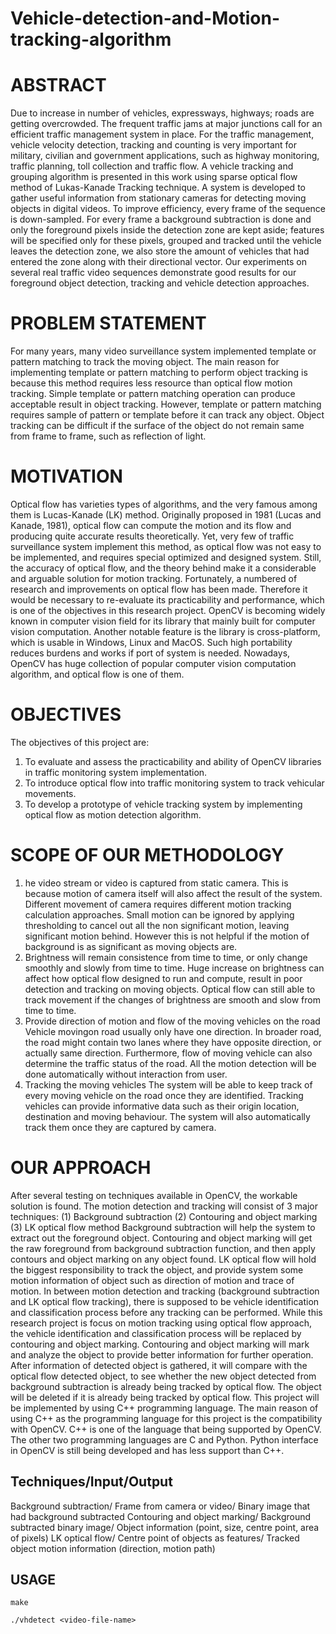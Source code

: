Vehicle-detection-and-Motion-tracking-algorithm
===============================================

ABSTRACT
========
Due to increase in number of vehicles, expressways, highways; roads are getting overcrowded. The frequent traffic jams at major junctions call for an efficient traffic management system in place. For the traffic management, vehicle velocity detection, tracking and counting is very important for military, civilian and government applications, such as highway monitoring, traffic planning, toll collection and traffic flow. A vehicle tracking and grouping algorithm is presented in this work using sparse optical flow method of Lukas-Kanade Tracking technique. A system is developed to gather useful information from stationary cameras for detecting moving objects in digital videos. To improve efficiency, every frame of the sequence is down-sampled. For every frame a background subtraction is done and only the foreground pixels inside the detection zone are kept aside; features will be specified only for these pixels, grouped and tracked until the vehicle leaves the detection zone, we also store the amount of vehicles that had entered the zone along with their directional vector. Our experiments on several real traffic video sequences demonstrate good results for our foreground object detection, tracking and vehicle detection approaches.

PROBLEM STATEMENT
=================
For many years, many video surveillance system implemented template or pattern matching to track the moving object. The main reason for implementing template or pattern matching to perform object tracking is because this method requires less resource than optical flow motion tracking. Simple template or pattern matching operation can produce acceptable result in object tracking. However, template or pattern matching requires sample of pattern or template before it can track any object. Object tracking can be difficult if the surface of the object do not remain same from frame to frame, such as reflection of light.

MOTIVATION
==========
Optical flow has varieties types of algorithms, and the very famous among them is Lucas-Kanade (LK) method. Originally proposed in 1981 (Lucas and Kanade, 1981), optical flow can compute the motion and its flow and producing quite accurate results theoretically. Yet, very few of traffic surveillance system implement this method, as optical flow was not easy to be implemented, and requires special optimized and designed system. Still, the accuracy of optical flow, and the theory behind make it a considerable and arguable solution for motion tracking. Fortunately, a numbered of research and improvements on optical flow has been made. Therefore it would be necessary to re-evaluate its practicability and performance, which is one of the objectives in this research project. OpenCV is becoming widely known in computer vision field for its library that mainly built for computer vision computation. Another notable feature is the library is cross-platform, which is usable in Windows, Linux and MacOS. Such high portability reduces burdens and works if port of system is needed. Nowadays, OpenCV has huge collection of popular computer vision computation algorithm, and optical flow is one of them.

OBJECTIVES
===========
The objectives of this project are:

1. To evaluate and assess the practicability and ability of OpenCV libraries in traffic monitoring system implementation.
2. To introduce optical flow into traffic monitoring system to track vehicular movements.
3. To develop a prototype of vehicle tracking system by implementing optical flow as motion detection algorithm.

SCOPE OF OUR METHODOLOGY
=========================
1. he video stream or video is captured from static camera.
This is because motion of camera itself will also affect the result of the system. Different movement of camera requires different motion tracking calculation approaches. Small motion can be ignored by applying thresholding to cancel out all the non significant motion, leaving significant motion behind. However this is not helpful if the motion of background is as significant as moving objects are.
2. Brightness will remain consistence from time to time, or only change smoothly and slowly from time to time.
Huge increase on brightness can affect how optical flow designed to run and compute, result in poor detection and tracking on moving objects. Optical flow can still able to track movement if the changes of brightness are smooth and slow from time to time.
3. Provide direction of motion and flow of the moving vehicles on the road
Vehicle movingon road usually only have one direction. In broader road, the road might contain two lanes where they have opposite direction, or actually same direction. Furthermore, flow of moving vehicle can also determine the traffic status of the road. All the motion detection will be done automatically without interaction from user.
4. Tracking the moving vehicles
The system will be able to keep track of every moving vehicle on the road once they are identified. Tracking vehicles can provide informative data such as their origin location, destination and moving behaviour. The system will also automatically track them once they are captured by camera.

OUR APPROACH
=============
After several testing on techniques available in OpenCV, the workable solution is found. The motion detection and tracking will consist of 3 major techniques: (1) Background subtraction (2) Contouring and object marking (3) LK optical flow method Background subtraction will help the system to extract out the foreground object. Contouring and object marking will get the raw foreground from background subtraction function, and then apply contours and object marking on any object found. LK optical flow will hold the biggest responsibility to track the object, and provide system some motion information of object such as direction of motion and trace of motion. In between motion detection and tracking (background subtraction and LK optical flow tracking), there is supposed to be vehicle identification and classification process before any tracking can be performed. While this research project is focus on motion tracking using optical flow approach, the vehicle identification and classification process will be replaced by contouring and object marking. Contouring and object marking will mark and analyze the object to provide better information for further operation. After information of detected object is gathered, it will compare with the optical flow detected object, to see whether the new object detected from background subtraction is already being tracked by optical flow. The object will be deleted if it is already being tracked by optical flow. This project will be implemented by using C++ programming language. The main reason of using C++ as the programming language for this project is the compatibility with OpenCV. C++ is one of the language that being supported by OpenCV. The other two programming languages are C and Python. Python interface in OpenCV is still being developed and has less support than C++.

Techniques/Input/Output
------------------------
Background subtraction/ Frame from camera or video/ Binary image that had background subtracted
Contouring and object marking/ Background subtracted binary image/ Object information (point, size, centre point, area of pixels)
LK optical flow/ Centre point of objects as features/ Tracked object motion information (direction, motion path)

USAGE
-----
```
make

./vhdetect <video-file-name>
```
